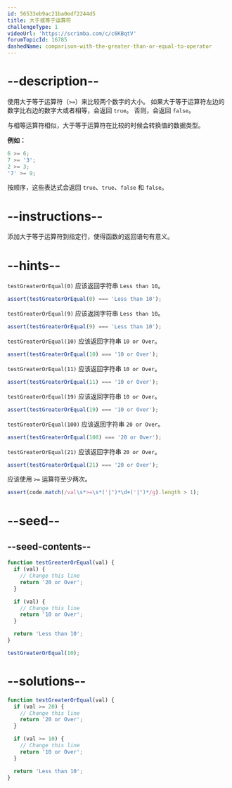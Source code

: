 ```yaml
---
id: 56533eb9ac21ba0edf2244d5
title: 大于或等于运算符
challengeType: 1
videoUrl: 'https://scrimba.com/c/c6KBqtV'
forumTopicId: 16785
dashedName: comparison-with-the-greater-than-or-equal-to-operator
---
```


# --description--

使用大于等于运算符（`>=`）来比较两个数字的大小。 如果大于等于运算符左边的数字比右边的数字大或者相等，会返回 `true`。 否则，会返回 `false`。

与相等运算符相似，大于等于运算符在比较的时候会转换值的数据类型。

**例如：**

```js
6 >= 6;
7 >= '3';
2 >= 3;
'7' >= 9;
```

按顺序，这些表达式会返回 `true`、`true`、`false` 和 `false`。

# --instructions--

添加大于等于运算符到指定行，使得函数的返回语句有意义。

# --hints--

`testGreaterOrEqual(0)` 应该返回字符串 `Less than 10`。

```js
assert(testGreaterOrEqual(0) === 'Less than 10');
```

`testGreaterOrEqual(9)` 应该返回字符串 `Less than 10`。

```js
assert(testGreaterOrEqual(9) === 'Less than 10');
```

`testGreaterOrEqual(10)` 应该返回字符串 `10 or Over`。

```js
assert(testGreaterOrEqual(10) === '10 or Over');
```

`testGreaterOrEqual(11)` 应该返回字符串 `10 or Over`。

```js
assert(testGreaterOrEqual(11) === '10 or Over');
```

`testGreaterOrEqual(19)` 应该返回字符串 `10 or Over`。

```js
assert(testGreaterOrEqual(19) === '10 or Over');
```

`testGreaterOrEqual(100)` 应该返回字符串 `20 or Over`。

```js
assert(testGreaterOrEqual(100) === '20 or Over');
```

`testGreaterOrEqual(21)` 应该返回字符串 `20 or Over`。

```js
assert(testGreaterOrEqual(21) === '20 or Over');
```

应该使用 `>=` 运算符至少两次。

```js
assert(code.match(/val\s*>=\s*('|")*\d+('|")*/g).length > 1);
```

# --seed--

## --seed-contents--

```js
function testGreaterOrEqual(val) {
  if (val) {
    // Change this line
    return '20 or Over';
  }

  if (val) {
    // Change this line
    return '10 or Over';
  }

  return 'Less than 10';
}

testGreaterOrEqual(10);
```

# --solutions--

```js
function testGreaterOrEqual(val) {
  if (val >= 20) {
    // Change this line
    return '20 or Over';
  }

  if (val >= 10) {
    // Change this line
    return '10 or Over';
  }

  return 'Less than 10';
}
```
